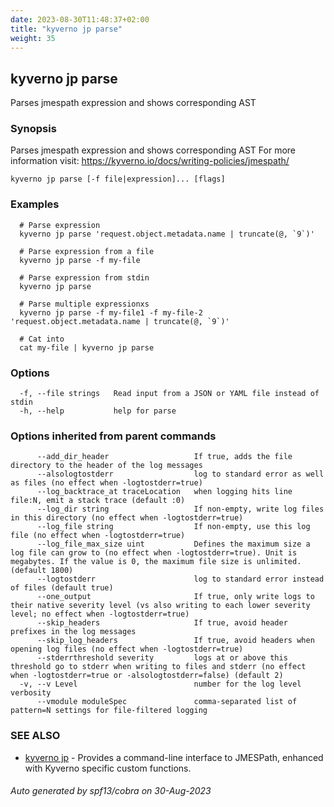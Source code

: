```yaml
---
date: 2023-08-30T11:48:37+02:00
title: "kyverno jp parse"
weight: 35
---
```

## kyverno jp parse

Parses jmespath expression and shows corresponding AST

### Synopsis

Parses jmespath expression and shows corresponding AST
For more information visit: https://kyverno.io/docs/writing-policies/jmespath/ 

```
kyverno jp parse [-f file|expression]... [flags]
```

### Examples

```
  # Parse expression            
  kyverno jp parse 'request.object.metadata.name | truncate(@, `9`)'

  # Parse expression from a file
  kyverno jp parse -f my-file

  # Parse expression from stdin 
  kyverno jp parse

  # Parse multiple expressionxs 
  kyverno jp parse -f my-file1 -f my-file-2 'request.object.metadata.name | truncate(@, `9`)'

  # Cat into                    
  cat my-file | kyverno jp parse
```

### Options

```
  -f, --file strings   Read input from a JSON or YAML file instead of stdin
  -h, --help           help for parse
```

### Options inherited from parent commands

```
      --add_dir_header                   If true, adds the file directory to the header of the log messages
      --alsologtostderr                  log to standard error as well as files (no effect when -logtostderr=true)
      --log_backtrace_at traceLocation   when logging hits line file:N, emit a stack trace (default :0)
      --log_dir string                   If non-empty, write log files in this directory (no effect when -logtostderr=true)
      --log_file string                  If non-empty, use this log file (no effect when -logtostderr=true)
      --log_file_max_size uint           Defines the maximum size a log file can grow to (no effect when -logtostderr=true). Unit is megabytes. If the value is 0, the maximum file size is unlimited. (default 1800)
      --logtostderr                      log to standard error instead of files (default true)
      --one_output                       If true, only write logs to their native severity level (vs also writing to each lower severity level; no effect when -logtostderr=true)
      --skip_headers                     If true, avoid header prefixes in the log messages
      --skip_log_headers                 If true, avoid headers when opening log files (no effect when -logtostderr=true)
      --stderrthreshold severity         logs at or above this threshold go to stderr when writing to files and stderr (no effect when -logtostderr=true or -alsologtostderr=false) (default 2)
  -v, --v Level                          number for the log level verbosity
      --vmodule moduleSpec               comma-separated list of pattern=N settings for file-filtered logging
```

### SEE ALSO

* [kyverno jp](kyverno_jp.md)	 - Provides a command-line interface to JMESPath, enhanced with Kyverno specific custom functions.

###### Auto generated by spf13/cobra on 30-Aug-2023
